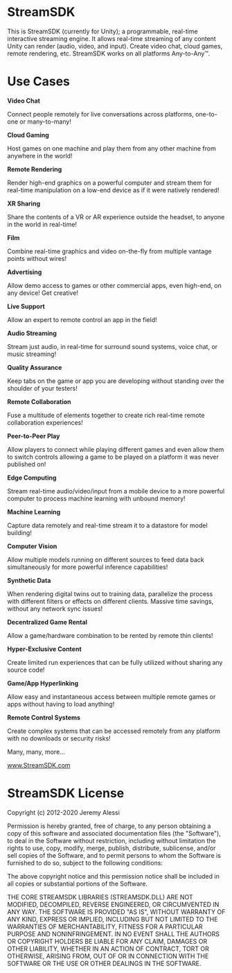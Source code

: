 # StreamSDK
This is StreamSDK (currently for Unity); a programmable, real-time interactive streaming engine. It allows real-time streaming of any content Unity can render (audio, video, and input). Create video chat, cloud games, remote rendering, etc. StreamSDK works on all platforms Any-to-Any™.
 
# Use Cases

**Video Chat**

Connect people remotely for live conversations across platforms, one-to-one or many-to-many!

**Cloud Gaming**

Host games on one machine and play them from any other machine from anywhere in the world!

**Remote Rendering**

Render high-end graphics on a powerful computer and stream them for real-time manipulation on a low-end device as if it were natively rendered!

**XR Sharing**

Share the contents of a VR or AR experience outside the headset, to anyone in the world in real-time!

**Film**

Combine real-time graphics and video on-the-fly from multiple vantage points without wires!

**Advertising**

Allow demo access to games or other commercial apps, even high-end, on any device! Get creative!

**Live Support**

Allow an expert to remote control an app in the field!

**Audio Streaming**

Stream just audio, in real-time for surround sound systems, voice chat, or music streaming!

**Quality Assurance**

Keep tabs on the game or app you are developing without standing over the shoulder of your testers!

**Remote Collaboration**

Fuse a multitude of elements together to create rich real-time remote collaboration experiences!

**Peer-to-Peer Play**

Allow players to connect while playing different games and even allow them to switch controls allowing a game to be played on a platform it was never published on!

**Edge Computing**

Stream real-time audio/video/input from a mobile device to a more powerful computer to process machine learning with unbound memory!

**Machine Learning**

Capture data remotely and real-time stream it to a datastore for model building!

**Computer Vision**

Allow multiple models running on different sources to feed data back simultaneously for more powerful inference capabilities!

**Synthetic Data**

When rendering digital twins out to training data, parallelize the process with different filters or effects on different clients. Massive time savings, without any network sync issues!

**Decentralized Game Rental**

Allow a game/hardware combination to be rented by remote thin clients!

**Hyper-Exclusive Content**

Create limited run experiences that can be fully utilized without sharing any source code!

**Game/App Hyperlinking**

Allow easy and instantaneous access between multiple remote games or apps without having to load anything!

**Remote Control Systems**

Create complex systems that can be accessed remotely from any platform with no downloads or security risks!

Many, many, more...

www.StreamSDK.com

 # StreamSDK License
 
 Copyright (c) 2012-2020 Jeremy Alessi
 
 Permission is hereby granted, free of charge, to any person obtaining a copy
 of this software and associated documentation files (the "Software"), to deal
 in the Software without restriction, including without limitation the rights
 to use, copy, modify, merge, publish, distribute, sublicense, and/or sell
 copies of the Software, and to permit persons to whom the Software is
 furnished to do so, subject to the following conditions:
 
 The above copyright notice and this permission notice shall be included in all
 copies or substantial portions of the Software.
 
 THE CORE STREAMSDK LIBRARIES (STREAMSDK.DLL) ARE NOT MODIFIED, DECOMPILED, REVERSE ENGINEERED, OR CIRCUMVENTED IN ANY WAY.
 THE SOFTWARE IS PROVIDED "AS IS", WITHOUT WARRANTY OF ANY KIND, EXPRESS OR
 IMPLIED, INCLUDING BUT NOT LIMITED TO THE WARRANTIES OF MERCHANTABILITY,
 FITNESS FOR A PARTICULAR PURPOSE AND NONINFRINGEMENT. IN NO EVENT SHALL THE
 AUTHORS OR COPYRIGHT HOLDERS BE LIABLE FOR ANY CLAIM, DAMAGES OR OTHER
 LIABILITY, WHETHER IN AN ACTION OF CONTRACT, TORT OR OTHERWISE, ARISING FROM,
 OUT OF OR IN CONNECTION WITH THE SOFTWARE OR THE USE OR OTHER DEALINGS IN THE
 SOFTWARE.
